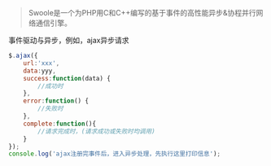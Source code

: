 > Swoole是一个为PHP用C和C++编写的基于事件的高性能异步&协程并行网络通信引擎。

事件驱动与异步，例如，ajax异步请求

~~~javascript
$.ajax({
    url:'xxx',
    data:yyy,
    success:function(data) {
    	//成功时
    },
    error:function() {
    	//失败时
    },
    complete:function(){
        //请求完成时，(请求成功或失败时均调用)
    }
});
console.log('ajax注册完事件后，进入异步处理，先执行这里打印信息');
~~~




